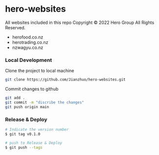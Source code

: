 # hero-websites
All websites included in this repo Copyright © 2022 Hero Group All Rights Reserved.
- herofood.co.nz
- herotrading.co.nz
- nzwagyu.co.nz

### Local Development
Clone the project to local machine
```sh
git clone https://github.com/Jianzhuo/hero-websites.git
```
Commit changes to github
```sh
git add .
git commit -m "discribe the changes"
git push origin main
```

### Release & Deploy 
```sh
# Indicate the version number
$ git tag v0.1.0

# push to Release & Deploy 
$ git push --tags
```

